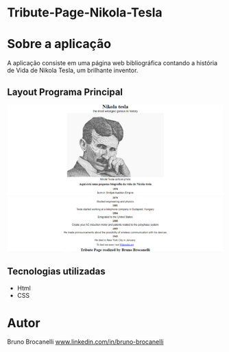 # Tribute-Page-Nikola-Tesla

# Sobre a aplicação

A aplicação consiste em uma página web bibliográfica contando a história de Vida de Nikola Tesla, um brilhante inventor.

## Layout Programa Principal
![Web 1](https://github.com/DevBruno01/Assets/blob/main/nicola1.png)
![Web 1](https://github.com/DevBruno01/Assets/blob/main/nicola2.png)


## Tecnologias utilizadas

- Html
- CSS

# Autor

Bruno Brocanelli
www.linkedin.com/in/bruno-brocanelli

